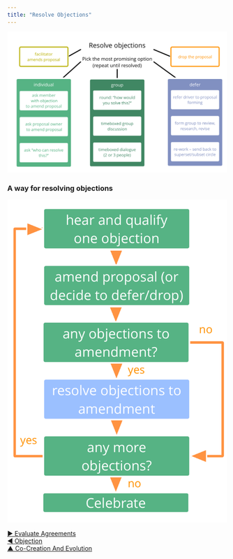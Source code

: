 ```yaml
---
title: "Resolve Objections"
---
```



![inline,fit](img/agreements/resolve-objections.png)


### A way for resolving objections

![inline,fit](img/agreements/resolve-objections-process.png)



[&#9654; Evaluate Agreements](evaluate-agreements.html)<br/>[&#9664; Objection](objection.html)<br/>[&#9650; Co-Creation And Evolution](co-creation-and-evolution.html)


